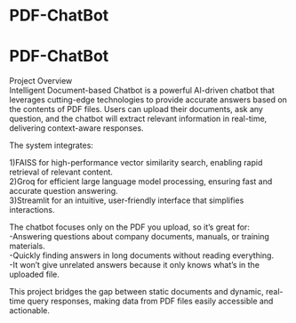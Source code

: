 # PDF-ChatBot
# PDF-ChatBot

Project Overview<br>
Intelligent Document-based Chatbot is a powerful AI-driven chatbot that leverages cutting-edge technologies to provide accurate answers based on the contents of PDF files. Users can upload their documents, ask any question, and the chatbot will extract relevant information in real-time, delivering context-aware responses.

The system integrates:

 
1)FAISS for high-performance vector similarity search, enabling rapid retrieval of relevant content.<br>
2)Groq for efficient large language model processing, ensuring fast and accurate question answering.<br>
3)Streamlit for an intuitive, user-friendly interface that simplifies interactions.<br>

The chatbot focuses only on the PDF you upload, so it’s great for:<br>
-Answering questions about company documents, manuals, or training materials.<br>
-Quickly finding answers in long documents without reading everything.<br>
-It won’t give unrelated answers because it only knows what’s in the uploaded file.<br>

This project bridges the gap between static documents and dynamic, real-time query responses, making data from PDF files easily accessible and actionable.